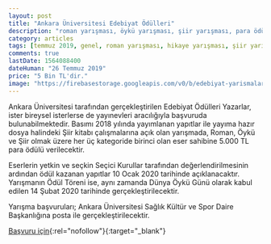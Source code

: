 ```yaml
---
layout: post
title: "Ankara Üniversitesi Edebiyat Ödülleri"
description: "roman yarışması, öykü yarışması, şiir yarışması, para ödüllü yarışmalar 2019, ankara üniversitesi"
category: articles
tags: [temmuz 2019, genel, roman yarışması, hikaye yarışması, şiir yarışması]
comments: true
lastDate: 1564088400
dateHuman: "26 Temmuz 2019"
price: "5 Bin TL'dir."
image: "https://firebasestorage.googleapis.com/v0/b/edebiyat-yarismalari.appspot.com/o/ankara-universitesi-edebiyat-odulleri-oyku-roman-siir-yarismasi.jpg?alt=media&token=d6f5b5f7-04b7-472f-a70b-09b230fc9f18"
---
```


Ankara Üniversitesi tarafından gerçekleştirilen Edebiyat Ödülleri
Yazarlar, ister bireysel isterlerse de yayınevleri aracılığıyla başvuruda bulunabilmektedir. Basımı 2018 yılında yayımlanan yapıtlar ile yayıma hazır dosya halindeki Şiir kitabı çalışmalarına açık olan yarışmada, Roman, Öykü ve Şiir olmak üzere her üç kategoride birinci olan eser sahibine 5.000 TL para ödülü verilecektir.

Eserlerin yetkin ve seçkin Seçici Kurullar tarafından değerlendirilmesinin ardından ödül kazanan yapıtlar 10 Ocak 2020 tarihinde açıklanacaktır. Yarışmanın Ödül Töreni ise, aynı zamanda Dünya Öykü Günü olarak kabul edilen 14 Şubat 2020 tarihinde gerçekleştirilecektir.

Yarışma başvuruları; Ankara Üniversitesi Sağlık Kültür ve Spor Daire Başkanlığına posta ile gerçekleştirilecektir.

[Başvuru için](http://sks.ankara.edu.tr/2019/05/07/ankara-universitesi-edebiyat-odulleri-2019-basvurulari-basladi/?utm_source=edebiyatyarismalari.com&utm_medium=affiliate&utm_campaign=cpc){:rel="nofollow"}{:target="_blank"}
